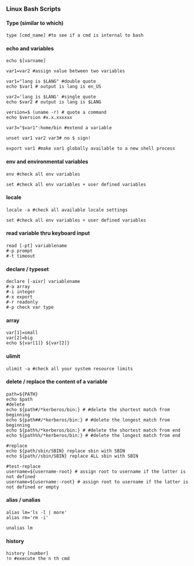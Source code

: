 ### Linux Bash Scripts

#### Type (similar to which)

```
type [cmd_name] #to see if a cmd is internal to bash
```


#### echo and variables

```
echo $[varname] 

var1=var2 #assign value between two variables

var1="lang is $LANG" #double quote
echo $var1 # output is lang is en_US

var2='lang is $LANG' #single quote
echo $var2 # output is lang is $LANG

version=$ (uname -r) # quote a command
echo $version #x.x.xxxxxx

var3="$var1":home/bin #extend a variable

unset var1 var2 var3# no $ sign!

export var1 #make var1 globally available to a new shell process
```

#### env and environmental variables
```
env #check all env variables

set #check all env variables + user defined variables

``` 

#### locale
```
locale -a #check all available locale settings

set #check all env variables + user defined variables

``` 

#### read variable thru keyboard input
```
read [-pt] variablename
#-p prompt
#-t timeout
```

#### declare / typeset
```
declare [-aixr] variablename
#-a array
#-i integer
#-x export
#-r readonly
#-p check var type
```

#### array
```
var[1]=small
var[2]=big
echo ${var[1]} ${var[2]} 
```

#### ulimit
```
ulimit -a #check all your system resource limits
```

#### delete / replace the content of a variable
```
path=${PATH}
echo $path
#delete
echo ${path#/*kerberos/bin:} # #delete the shortest match from beginning
echo ${path##/*kerberos/bin:} # #delete the longest match from beginning
echo ${path%/*kerberos/bin:} # #delete the shortest match from end
echo ${path%%/*kerberos/bin:} # #delete the longest match from end

#replace
echo ${path/sbin/SBIN} replace sbin with SBIN
echo ${path//sbin/SBIN} replace ALL sbin with SBIN

#test-replace
username=${username-root} # assign root to username if the latter is not defined
username=${username:-root} # assign root to username if the latter is not defined or empty
```

#### alias / unalias
```
alias lm='ls -l | more'
alias rm='rm -i'

unalias lm
```

#### history
```
history [number]
!n #execute the n th cmd 
```
